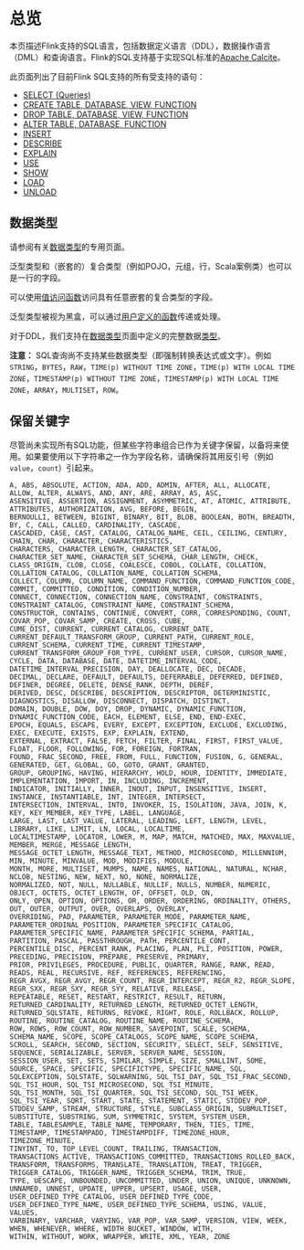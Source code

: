 # 总览

本页描述Flink支持的SQL语言，包括数据定义语言（DDL），数据操作语言（DML）和查询语言。Flink的SQL支持基于实现SQL标准的[Apache Calcite](https://calcite.apache.org/)。

此页面列出了目前Flink SQL支持的所有受支持的语句：

* [SELECT \(Queries\)](https://ci.apache.org/projects/flink/flink-docs-release-1.13/docs/dev/table/sql/queries/)
* [CREATE TABLE, DATABASE, VIEW, FUNCTION](https://ci.apache.org/projects/flink/flink-docs-release-1.13/docs/dev/table/sql/create/)
* [DROP TABLE, DATABASE, VIEW, FUNCTION](https://ci.apache.org/projects/flink/flink-docs-release-1.13/docs/dev/table/sql/drop/)
* [ALTER TABLE, DATABASE, FUNCTION](https://ci.apache.org/projects/flink/flink-docs-release-1.13/docs/dev/table/sql/alter/)
* [INSERT](https://ci.apache.org/projects/flink/flink-docs-release-1.13/docs/dev/table/sql/insert/)
* [DESCRIBE](https://ci.apache.org/projects/flink/flink-docs-release-1.13/docs/dev/table/sql/describe/)
* [EXPLAIN](https://ci.apache.org/projects/flink/flink-docs-release-1.13/docs/dev/table/sql/explain/)
* [USE](https://ci.apache.org/projects/flink/flink-docs-release-1.13/docs/dev/table/sql/use/)
* [SHOW](https://ci.apache.org/projects/flink/flink-docs-release-1.13/docs/dev/table/sql/show/)
* [LOAD](https://ci.apache.org/projects/flink/flink-docs-release-1.13/docs/dev/table/sql/load/)
* [UNLOAD](https://ci.apache.org/projects/flink/flink-docs-release-1.13/docs/dev/table/sql/unload/)

## 数据类型

请参阅有关[数据类型](https://ci.apache.org/projects/flink/flink-docs-release-1.10/dev/table/types.html)的专用页面。

泛型类型和（嵌套的）复合类型（例如POJO，元组，行，Scala案例类）也可以是一行的字段。

可以使用[值访问函数](https://ci.apache.org/projects/flink/flink-docs-release-1.10/dev/table/functions/systemFunctions.html#value-access-functions)访问具有任意嵌套的复合类型的字段。

泛型类型被视为黑盒，可以通过[用户定义的函数](https://ci.apache.org/projects/flink/flink-docs-release-1.10/dev/table/functions/udfs.html)传递或处理。

对于DDL，我们支持在[数据类型](https://ci.apache.org/projects/flink/flink-docs-release-1.10/dev/table/types.html)页面中定义的完整数据[类型](https://ci.apache.org/projects/flink/flink-docs-release-1.10/dev/table/types.html)。

**注意：** SQL查询尚不支持某些数据类型（即强制转换表达式或文字）。例如`STRING`，`BYTES`，`RAW`，`TIME(p) WITHOUT TIME ZONE`，`TIME(p) WITH LOCAL TIME ZONE`，`TIMESTAMP(p) WITHOUT TIME ZONE`，`TIMESTAMP(p) WITH LOCAL TIME ZONE`，`ARRAY`，`MULTISET`，`ROW`。

## 保留关键字

尽管尚未实现所有SQL功能，但某些字符串组合已作为关键字保留，以备将来使用。如果要使用以下字符串之一作为字段名称，请确保将其用反引号（例如```value```，```count```）引起来。

```text
A, ABS, ABSOLUTE, ACTION, ADA, ADD, ADMIN, AFTER, ALL, ALLOCATE, ALLOW, ALTER, ALWAYS, AND, ANY, ARE, ARRAY, AS, ASC, 
ASENSITIVE, ASSERTION, ASSIGNMENT, ASYMMETRIC, AT, ATOMIC, ATTRIBUTE, ATTRIBUTES, AUTHORIZATION, AVG, BEFORE, BEGIN, 
BERNOULLI, BETWEEN, BIGINT, BINARY, BIT, BLOB, BOOLEAN, BOTH, BREADTH, BY, C, CALL, CALLED, CARDINALITY, CASCADE, 
CASCADED, CASE, CAST, CATALOG, CATALOG_NAME, CEIL, CEILING, CENTURY, CHAIN, CHAR, CHARACTER, CHARACTERISTICS, 
CHARACTERS, CHARACTER_LENGTH, CHARACTER_SET_CATALOG, CHARACTER_SET_NAME, CHARACTER_SET_SCHEMA, CHAR_LENGTH, CHECK, 
CLASS_ORIGIN, CLOB, CLOSE, COALESCE, COBOL, COLLATE, COLLATION, COLLATION_CATALOG, COLLATION_NAME, COLLATION_SCHEMA, 
COLLECT, COLUMN, COLUMN_NAME, COMMAND_FUNCTION, COMMAND_FUNCTION_CODE, COMMIT, COMMITTED, CONDITION, CONDITION_NUMBER, 
CONNECT, CONNECTION, CONNECTION_NAME, CONSTRAINT, CONSTRAINTS, CONSTRAINT_CATALOG, CONSTRAINT_NAME, CONSTRAINT_SCHEMA, 
CONSTRUCTOR, CONTAINS, CONTINUE, CONVERT, CORR, CORRESPONDING, COUNT, COVAR_POP, COVAR_SAMP, CREATE, CROSS, CUBE, 
CUME_DIST, CURRENT, CURRENT_CATALOG, CURRENT_DATE, CURRENT_DEFAULT_TRANSFORM_GROUP, CURRENT_PATH, CURRENT_ROLE, 
CURRENT_SCHEMA, CURRENT_TIME, CURRENT_TIMESTAMP, CURRENT_TRANSFORM_GROUP_FOR_TYPE, CURRENT_USER, CURSOR, CURSOR_NAME, 
CYCLE, DATA, DATABASE, DATE, DATETIME_INTERVAL_CODE, DATETIME_INTERVAL_PRECISION, DAY, DEALLOCATE, DEC, DECADE, 
DECIMAL, DECLARE, DEFAULT, DEFAULTS, DEFERRABLE, DEFERRED, DEFINED, DEFINER, DEGREE, DELETE, DENSE_RANK, DEPTH, DEREF, 
DERIVED, DESC, DESCRIBE, DESCRIPTION, DESCRIPTOR, DETERMINISTIC, DIAGNOSTICS, DISALLOW, DISCONNECT, DISPATCH, DISTINCT, 
DOMAIN, DOUBLE, DOW, DOY, DROP, DYNAMIC, DYNAMIC_FUNCTION, DYNAMIC_FUNCTION_CODE, EACH, ELEMENT, ELSE, END, END-EXEC, 
EPOCH, EQUALS, ESCAPE, EVERY, EXCEPT, EXCEPTION, EXCLUDE, EXCLUDING, EXEC, EXECUTE, EXISTS, EXP, EXPLAIN, EXTEND, 
EXTERNAL, EXTRACT, FALSE, FETCH, FILTER, FINAL, FIRST, FIRST_VALUE, FLOAT, FLOOR, FOLLOWING, FOR, FOREIGN, FORTRAN, 
FOUND, FRAC_SECOND, FREE, FROM, FULL, FUNCTION, FUSION, G, GENERAL, GENERATED, GET, GLOBAL, GO, GOTO, GRANT, GRANTED, 
GROUP, GROUPING, HAVING, HIERARCHY, HOLD, HOUR, IDENTITY, IMMEDIATE, IMPLEMENTATION, IMPORT, IN, INCLUDING, INCREMENT, 
INDICATOR, INITIALLY, INNER, INOUT, INPUT, INSENSITIVE, INSERT, INSTANCE, INSTANTIABLE, INT, INTEGER, INTERSECT, 
INTERSECTION, INTERVAL, INTO, INVOKER, IS, ISOLATION, JAVA, JOIN, K, KEY, KEY_MEMBER, KEY_TYPE, LABEL, LANGUAGE, 
LARGE, LAST, LAST_VALUE, LATERAL, LEADING, LEFT, LENGTH, LEVEL, LIBRARY, LIKE, LIMIT, LN, LOCAL, LOCALTIME, 
LOCALTIMESTAMP, LOCATOR, LOWER, M, MAP, MATCH, MATCHED, MAX, MAXVALUE, MEMBER, MERGE, MESSAGE_LENGTH, 
MESSAGE_OCTET_LENGTH, MESSAGE_TEXT, METHOD, MICROSECOND, MILLENNIUM, MIN, MINUTE, MINVALUE, MOD, MODIFIES, MODULE, 
MONTH, MORE, MULTISET, MUMPS, NAME, NAMES, NATIONAL, NATURAL, NCHAR, NCLOB, NESTING, NEW, NEXT, NO, NONE, NORMALIZE, 
NORMALIZED, NOT, NULL, NULLABLE, NULLIF, NULLS, NUMBER, NUMERIC, OBJECT, OCTETS, OCTET_LENGTH, OF, OFFSET, OLD, ON, 
ONLY, OPEN, OPTION, OPTIONS, OR, ORDER, ORDERING, ORDINALITY, OTHERS, OUT, OUTER, OUTPUT, OVER, OVERLAPS, OVERLAY, 
OVERRIDING, PAD, PARAMETER, PARAMETER_MODE, PARAMETER_NAME, PARAMETER_ORDINAL_POSITION, PARAMETER_SPECIFIC_CATALOG, 
PARAMETER_SPECIFIC_NAME, PARAMETER_SPECIFIC_SCHEMA, PARTIAL, PARTITION, PASCAL, PASSTHROUGH, PATH, PERCENTILE_CONT, 
PERCENTILE_DISC, PERCENT_RANK, PLACING, PLAN, PLI, POSITION, POWER, PRECEDING, PRECISION, PREPARE, PRESERVE, PRIMARY, 
PRIOR, PRIVILEGES, PROCEDURE, PUBLIC, QUARTER, RANGE, RANK, READ, READS, REAL, RECURSIVE, REF, REFERENCES, REFERENCING, 
REGR_AVGX, REGR_AVGY, REGR_COUNT, REGR_INTERCEPT, REGR_R2, REGR_SLOPE, REGR_SXX, REGR_SXY, REGR_SYY, RELATIVE, RELEASE, 
REPEATABLE, RESET, RESTART, RESTRICT, RESULT, RETURN, RETURNED_CARDINALITY, RETURNED_LENGTH, RETURNED_OCTET_LENGTH, 
RETURNED_SQLSTATE, RETURNS, REVOKE, RIGHT, ROLE, ROLLBACK, ROLLUP, ROUTINE, ROUTINE_CATALOG, ROUTINE_NAME, ROUTINE_SCHEMA, 
ROW, ROWS, ROW_COUNT, ROW_NUMBER, SAVEPOINT, SCALE, SCHEMA, SCHEMA_NAME, SCOPE, SCOPE_CATALOGS, SCOPE_NAME, SCOPE_SCHEMA, 
SCROLL, SEARCH, SECOND, SECTION, SECURITY, SELECT, SELF, SENSITIVE, SEQUENCE, SERIALIZABLE, SERVER, SERVER_NAME, SESSION, 
SESSION_USER, SET, SETS, SIMILAR, SIMPLE, SIZE, SMALLINT, SOME, SOURCE, SPACE, SPECIFIC, SPECIFICTYPE, SPECIFIC_NAME, SQL, 
SQLEXCEPTION, SQLSTATE, SQLWARNING, SQL_TSI_DAY, SQL_TSI_FRAC_SECOND, SQL_TSI_HOUR, SQL_TSI_MICROSECOND, SQL_TSI_MINUTE, 
SQL_TSI_MONTH, SQL_TSI_QUARTER, SQL_TSI_SECOND, SQL_TSI_WEEK, SQL_TSI_YEAR, SQRT, START, STATE, STATEMENT, STATIC, STDDEV_POP, 
STDDEV_SAMP, STREAM, STRUCTURE, STYLE, SUBCLASS_ORIGIN, SUBMULTISET, SUBSTITUTE, SUBSTRING, SUM, SYMMETRIC, SYSTEM, SYSTEM_USER, 
TABLE, TABLESAMPLE, TABLE_NAME, TEMPORARY, THEN, TIES, TIME, TIMESTAMP, TIMESTAMPADD, TIMESTAMPDIFF, TIMEZONE_HOUR, TIMEZONE_MINUTE, 
TINYINT, TO, TOP_LEVEL_COUNT, TRAILING, TRANSACTION, TRANSACTIONS_ACTIVE, TRANSACTIONS_COMMITTED, TRANSACTIONS_ROLLED_BACK, 
TRANSFORM, TRANSFORMS, TRANSLATE, TRANSLATION, TREAT, TRIGGER, TRIGGER_CATALOG, TRIGGER_NAME, TRIGGER_SCHEMA, TRIM, TRUE, 
TYPE, UESCAPE, UNBOUNDED, UNCOMMITTED, UNDER, UNION, UNIQUE, UNKNOWN, UNNAMED, UNNEST, UPDATE, UPPER, UPSERT, USAGE, USER, 
USER_DEFINED_TYPE_CATALOG, USER_DEFINED_TYPE_CODE, USER_DEFINED_TYPE_NAME, USER_DEFINED_TYPE_SCHEMA, USING, VALUE, VALUES, 
VARBINARY, VARCHAR, VARYING, VAR_POP, VAR_SAMP, VERSION, VIEW, WEEK, WHEN, WHENEVER, WHERE, WIDTH_BUCKET, WINDOW, WITH, 
WITHIN, WITHOUT, WORK, WRAPPER, WRITE, XML, YEAR, ZONE
```

